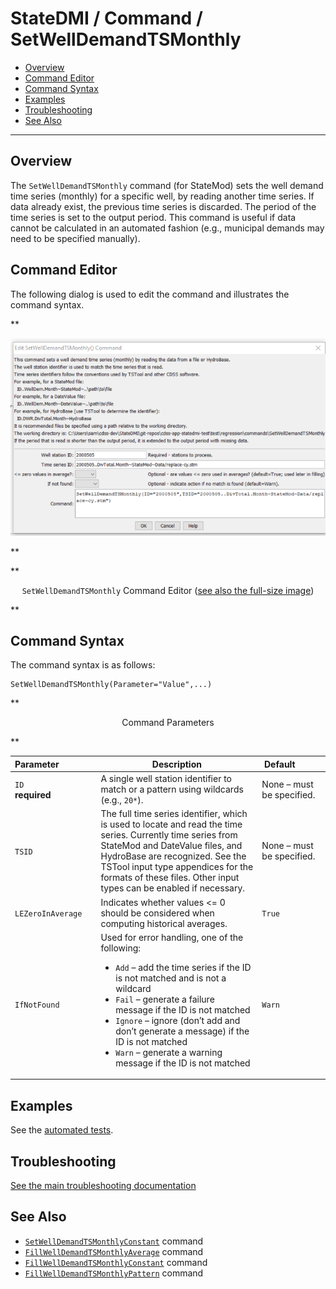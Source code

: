 # StateDMI / Command / SetWellDemandTSMonthly #

* [Overview](#overview)
* [Command Editor](#command-editor)
* [Command Syntax](#command-syntax)
* [Examples](#examples)
* [Troubleshooting](#troubleshooting)
* [See Also](#see-also)

-------------------------

## Overview ##

The `SetWellDemandTSMonthly` command (for StateMod)
sets the well demand time series (monthly) for a specific well, by reading another time series.
If data already exist, the previous time series is discarded.
The period of the time series is set to the output period.
This command is useful if data cannot be calculated in an automated fashion (e.g., municipal demands may need to be specified manually).

## Command Editor ##

The following dialog is used to edit the command and illustrates the command syntax.

**<p style="text-align: center;">
![SetWellDemandTSMonthly command editor](SetWellDemandTSMonthly.png)
</p>**

**<p style="text-align: center;">
`SetWellDemandTSMonthly` Command Editor (<a href="../SetWellDemandTSMonthly.png">see also the full-size image</a>)
</p>**

## Command Syntax ##

The command syntax is as follows:

```text
SetWellDemandTSMonthly(Parameter="Value",...)
```
**<p style="text-align: center;">
Command Parameters
</p>**

| **Parameter**&nbsp;&nbsp;&nbsp;&nbsp;&nbsp;&nbsp;&nbsp;&nbsp;&nbsp;&nbsp;&nbsp;&nbsp;&nbsp;&nbsp; | **Description** | **Default**&nbsp;&nbsp;&nbsp;&nbsp;&nbsp;&nbsp;&nbsp;&nbsp;&nbsp;&nbsp; |
| --------------|-----------------|----------------- |
| `ID`<br>**required** | A single well station identifier to match or a pattern using wildcards (e.g., `20*`). | None – must be specified. |
| `TSID` | The full time series identifier, which is used to locate and read the time series.  Currently time series from StateMod and DateValue files, and HydroBase are recognized.  See the TSTool input type appendices for the formats of these files.  Other input types can be enabled if necessary. | None – must be specified. |
| `LEZeroInAverage` | Indicates whether values <= 0 should be considered when computing historical averages. | `True` |
| `IfNotFound` | Used for error handling, one of the following:<ul><li>`Add` – add the time series if the ID is not matched and is not a wildcard</li><li>`Fail` – generate a failure message if the ID is not matched</li><li>	`Ignore` – ignore (don’t add and don’t generate a message) if the ID is not matched</li><li>`Warn` – generate a warning message if the ID is not matched</li></ul> | `Warn` |

## Examples ##

See the [automated tests](https://github.com/OpenCDSS/cdss-app-statedmi-test/tree/master/test/regression/commands/SetWellDemandTSMonthly).

## Troubleshooting ##

[See the main troubleshooting documentation](../../troubleshooting/troubleshooting.md)

## See Also ##

* [`SetWellDemandTSMonthlyConstant`](../SetWellDemandTSMonthlyConstant/SetWellDemandTSMonthlyConstant.md) command
* [`FillWellDemandTSMonthlyAverage`](../FillWellDemandTSMonthlyAverage/FillWellDemandTSMonthlyAverage.md) command
* [`FillWellDemandTSMonthlyConstant`](../FillWellDemandTSMonthlyConstant/FillWellDemandTSMonthlyConstant.md) command
* [`FillWellDemandTSMonthlyPattern`](../FillWellDemandTSMonthlyPattern/FillWellDemandTSMonthlyPattern.md) command
